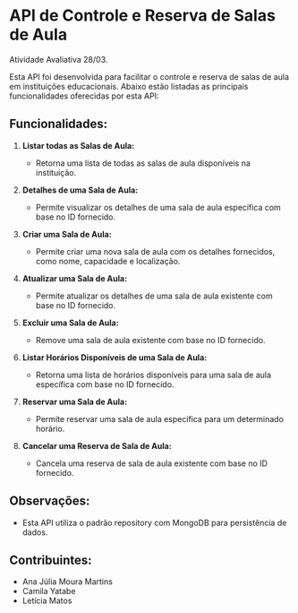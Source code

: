 # API de Controle e Reserva de Salas de Aula

Atividade Avaliativa 28/03.

Esta API foi desenvolvida para facilitar o controle e reserva de salas de aula em instituições educacionais. Abaixo estão listadas as principais funcionalidades oferecidas por esta API:

## Funcionalidades:

1. **Listar todas as Salas de Aula:**
   - Retorna uma lista de todas as salas de aula disponíveis na instituição.

2. **Detalhes de uma Sala de Aula:**
   - Permite visualizar os detalhes de uma sala de aula específica com base no ID fornecido.

3. **Criar uma Sala de Aula:**
   - Permite criar uma nova sala de aula com os detalhes fornecidos, como nome, capacidade e localização.

4. **Atualizar uma Sala de Aula:**
   - Permite atualizar os detalhes de uma sala de aula existente com base no ID fornecido.

5. **Excluir uma Sala de Aula:**
   - Remove uma sala de aula existente com base no ID fornecido.

6. **Listar Horários Disponíveis de uma Sala de Aula:**
   - Retorna uma lista de horários disponíveis para uma sala de aula específica com base no ID fornecido.

7. **Reservar uma Sala de Aula:**
   - Permite reservar uma sala de aula específica para um determinado horário.

8. **Cancelar uma Reserva de Sala de Aula:**
   - Cancela uma reserva de sala de aula existente com base no ID fornecido.

## Observações:

- Esta API utiliza o padrão repository com MongoDB para persistência de dados.


## Contribuintes:
- Ana Júlia Moura Martins 
- Camila Yatabe
- Letícia Matos
